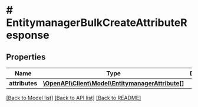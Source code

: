 # # EntitymanagerBulkCreateAttributeResponse


## Properties 


Name | Type | Description | Notes
------------ | ------------- | ------------- | -------------
**attributes**| [**\OpenAPI\Client\Model\EntitymanagerAttribute[]**](EntitymanagerAttribute.md) |   | [optional]


[[Back to Model list]](../../README.md#models) [[Back to API list]](../../README.md#endpoints) [[Back to README]](../../README.md)

